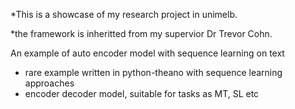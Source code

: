 *This is a showcase of my research project in unimelb.

*the framework is inheritted from my supervior Dr Trevor Cohn.


An example of auto encoder model with sequence learning on text

 - rare example written in python-theano with sequence learning approaches 
 - encoder decoder model, suitable for tasks as MT, SL etc

